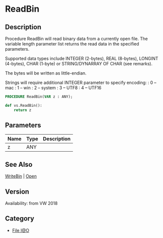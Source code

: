 # ReadBin

## Description
Procedure ReadBin will read binary data from a currently open file. The variable length parameter list returns the read data in the specified parameters.

Supported data types include INTEGER (2-bytes), REAL (8-bytes), LONGINT (4-bytes), CHAR (1-byte) or STRING/DYNARRAY OF CHAR (see remarks).

The bytes will be written as little-endian.

Strings will require additional INTEGER parameter to specify encoding:
: 0 – mac
: 1 – win
: 2 – system
: 3 – UTF8
: 4 – UTF16

```pascal
PROCEDURE ReadBin(VAR z : ANY);
```

```python
def vs.ReadBin():
    return z
```

## Parameters
|Name|Type|Description|
|---|---|---|
|z|ANY|   |

## See Also
[WriteBin](WriteBin.md) | [Open](Open.md)

## Version
Availability: from VW 2018

## Category
* [File I@O](../Categories/File%20IO.md)
